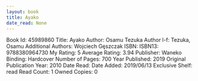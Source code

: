 ```yaml
---
layout: book
title: Ayako
date_read: None
---
```


Book Id: 45989860
Title: Ayako
Author: Osamu Tezuka
Author l-f: Tezuka, Osamu
Additional Authors: Wojciech Gęszczak
ISBN: 
ISBN13: 9788380964730
My Rating: 5
Average Rating: 3.94
Publisher: Waneko
Binding: Hardcover
Number of Pages: 700
Year Published: 2019
Original Publication Year: 2010
Date Read: 
Date Added: 2019/06/13
Exclusive Shelf: read
Read Count: 1
Owned Copies: 0

